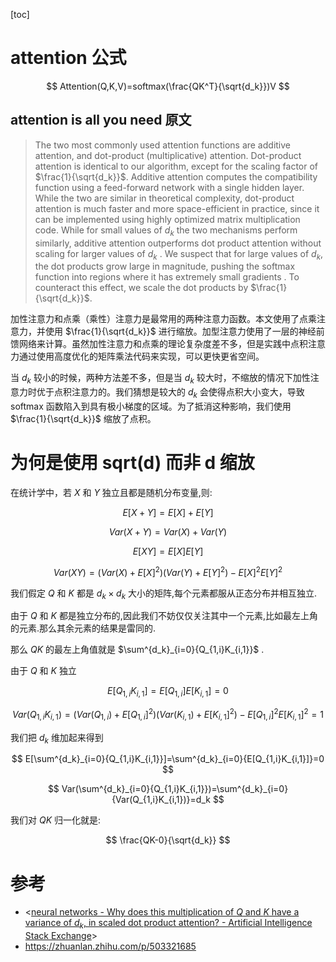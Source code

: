 [toc]

# attention 公式

$$
Attention(Q,K,V)=softmax(\frac{QK^T}{\sqrt{d_k}})V
$$

## attention is all you need 原文
>The two most commonly used attention functions are additive attention, and dot-product (multiplicative) attention. Dot-product attention is identical to our algorithm, except for the scaling factor of $\frac{1}{\sqrt{d_k}}$. Additive attention computes the compatibility function using a feed-forward network with a single hidden layer. While the two are similar in theoretical complexity, dot-product attention is much faster and more space-efficient in practice, since it can be implemented using highly optimized matrix multiplication code. 
>While for small values of $d_k$ the two mechanisms perform similarly, additive attention outperforms dot product attention without scaling for larger values of $d_k$ . We suspect that for large values of $d_k$, the dot products grow large in magnitude, pushing the softmax function into regions where it has extremely small gradients . To counteract this effect, we scale the dot products by $\frac{1}{\sqrt{d_k}}$.

加性注意力和点乘（乘性）注意力是最常用的两种注意力函数。本文使用了点乘注意力，并使用 $\frac{1}{\sqrt{d_k}}$ 进行缩放。加型注意力使用了一层的神经前馈网络来计算。虽然加性注意力和点乘的理论复杂度差不多，但是实践中点积注意力通过使用高度优化的矩阵乘法代码来实现，可以更快更省空间。

当 $d_k$ 较小的时候，两种方法差不多，但是当 $d_k$ 较大时，不缩放的情况下加性注意力时优于点积注意力的。我们猜想是较大的 $d_k$ 会使得点积大小变大，导致 softmax 函数陷入到具有极小梯度的区域。为了抵消这种影响，我们使用 $\frac{1}{\sqrt{d_k}}$ 缩放了点积。

# 为何是使用 sqrt(d) 而非 d 缩放

在统计学中，若 $X$ 和 $Y$ 独立且都是随机分布变量,则:

$$
E[X+Y]=E[X]+E[Y]
$$

$$
Var(X+Y)=Var(X)+Var(Y)
$$

$$
E[XY]=E[X]E[Y]
$$

$$
Var(XY)=(Var(X)+E[X]^2)(Var(Y)+E[Y]^2)-E[X]^2E[Y]^2
$$

我们假定 $Q$ 和 $K$ 都是 $d_k\times d_k$ 大小的矩阵,每个元素都服从正态分布并相互独立.

由于 $Q$ 和 $K$ 都是独立分布的,因此我们不妨仅仅关注其中一个元素,比如最左上角的元素.那么其余元素的结果是雷同的.

那么 $QK$ 的最左上角值就是 $\sum^{d_k}_{i=0}{Q_{1,i}K_{i,1}}$ .

由于 $Q$ 和 $K$ 独立

$$
E[Q_{1,i}K_{i,1}]=E[Q_{1,i}]E[K_{i,1}]=0
$$

$$
Var(Q_{1,i}K_{i,1})=(Var(Q_{1,i})+E[Q_{1,i}]^2)(Var(K_{i,1})+E[K_{i,1}]^2)-E[Q_{1,i}]^2E[K_{i,1}]^2=1
$$

我们把 $d_k$ 维加起来得到

$$
E[\sum^{d_k}_{i=0}{Q_{1,i}K_{i,1}}]=\sum^{d_k}_{i=0}{E[Q_{1,i}K_{i,1}]}=0
$$

$$
Var(\sum^{d_k}_{i=0}{Q_{1,i}K_{i,1}})=\sum^{d_k}_{i=0}{Var(Q_{1,i}K_{i,1})}=d_k
$$

我们对 $QK$ 归一化就是:

$$
\frac{QK-0}{\sqrt{d_k}}
$$

# 参考
- <[neural networks - Why does this multiplication of $Q$ and $K$ have a variance of $d_k$, in scaled dot product attention? - Artificial Intelligence Stack Exchange](https://ai.stackexchange.com/questions/21237/why-does-this-multiplication-of-q-and-k-have-a-variance-of-d-k-in-scaled)>
- <https://zhuanlan.zhihu.com/p/503321685>